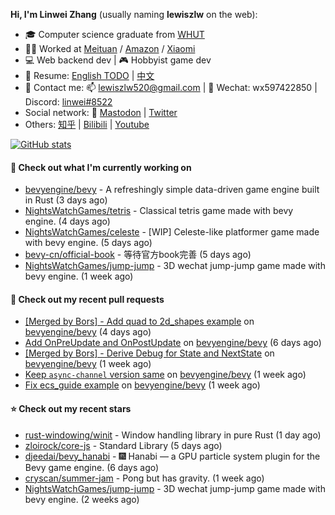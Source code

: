 **Hi, I'm Linwei Zhang** (usually naming **lewiszlw** on the web):
- 🎓 Computer science graduate from [WHUT](https://en.wikipedia.org/wiki/Wuhan_University_of_Technology)
- 👨‍💻 Worked at [Meituan](https://about.meituan.com/home) / [Amazon](https://www.amazon.com/) / [Xiaomi](https://www.mi.com/)
- 💻 Web backend dev | 🎮 Hobbyist game dev
- 📄 Resume: [English TODO](https://github.com/lewiszlw/lewiszlw/blob/main/Resume_EN.md) | [中文](https://github.com/lewiszlw/lewiszlw/blob/main/Resume_CN.md)
- 📱 Contact me: 📫 [lewiszlw520@gmail.com](mailto:lewiszlw520@gmail.com) | 💬 Wechat: wx597422850 | Discord: [linwei#8522](http://discordapp.com/users/891664307035713576)
- Social network: 🦣 [Mastodon](https://mastodon.world/@lewiszlw) | [Twitter](https://twitter.com/lewiszlw)
- Others: [知乎](https://www.zhihu.com/people/tian-qian-zhu-wu-ya) | [Bilibili](https://space.bilibili.com/43876861) | [Youtube](https://www.youtube.com/channel/UCnvri1tqAjxsp9nGQ63zUNw)

[![GitHub stats](https://github-readme-stats.vercel.app/api?username=lewiszlw&count_private=true&show_icons=true&theme=solarized-dark&include_all_commits=true)](https://github.com/anuraghazra/github-readme-stats)

#### 👷 Check out what I'm currently working on

- [bevyengine/bevy](https://github.com/bevyengine/bevy) - A refreshingly simple data-driven game engine built in Rust (3 days ago)
- [NightsWatchGames/tetris](https://github.com/NightsWatchGames/tetris) - Classical tetris game made with bevy engine. (4 days ago)
- [NightsWatchGames/celeste](https://github.com/NightsWatchGames/celeste) - [WIP] Celeste-like platformer game made with bevy engine. (5 days ago)
- [bevy-cn/official-book](https://github.com/bevy-cn/official-book) - 等待官方book完善 (5 days ago)
- [NightsWatchGames/jump-jump](https://github.com/NightsWatchGames/jump-jump) - 3D wechat jump-jump game made with bevy engine. (1 week ago)

#### 🔨 Check out my recent pull requests

- [[Merged by Bors] - Add quad to 2d_shapes example](https://github.com/bevyengine/bevy/pull/7708) on [bevyengine/bevy](https://github.com/bevyengine/bevy) (4 days ago)
- [Add OnPreUpdate and OnPostUpdate](https://github.com/bevyengine/bevy/pull/7673) on [bevyengine/bevy](https://github.com/bevyengine/bevy) (6 days ago)
- [[Merged by Bors] - Derive Debug for State and NextState](https://github.com/bevyengine/bevy/pull/7651) on [bevyengine/bevy](https://github.com/bevyengine/bevy) (1 week ago)
- [Keep `async-channel` version same](https://github.com/bevyengine/bevy/pull/7648) on [bevyengine/bevy](https://github.com/bevyengine/bevy) (1 week ago)
- [Fix ecs_guide example](https://github.com/bevyengine/bevy/pull/7566) on [bevyengine/bevy](https://github.com/bevyengine/bevy) (1 week ago)

#### ⭐ Check out my recent stars

- [rust-windowing/winit](https://github.com/rust-windowing/winit) - Window handling library in pure Rust (1 day ago)
- [zloirock/core-js](https://github.com/zloirock/core-js) - Standard Library (5 days ago)
- [djeedai/bevy_hanabi](https://github.com/djeedai/bevy_hanabi) - 🎆 Hanabi — a GPU particle system plugin for the Bevy game engine. (6 days ago)
- [cryscan/summer-jam](https://github.com/cryscan/summer-jam) - Pong but has gravity. (1 week ago)
- [NightsWatchGames/jump-jump](https://github.com/NightsWatchGames/jump-jump) - 3D wechat jump-jump game made with bevy engine. (2 weeks ago)
